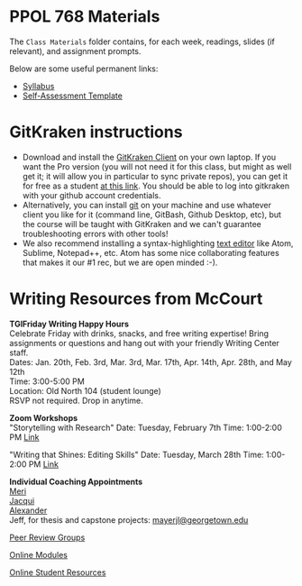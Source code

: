 
# PPOL 768 Materials 

The `Class Materials` folder contains, for each week, readings, slides (if relevant), and assignment prompts.

Below are some useful permanent links:
- [Syllabus](https://docs.google.com/document/d/1syrSSsWNsHKSSiqoVOryFDt70G8fDXED/edit?usp=sharing&ouid=108501778174641770880&rtpof=true&sd=true)
- [Self-Assessment Template](https://docs.google.com/document/d/1tWC3z3pbHoNAn_octc_Edj3W4f7DinQd6sLhLbjo-Lw/edit?usp=sharing)


# GitKraken instructions

- Download and install the [GitKraken Client](https://www.gitkraken.com/) on your own laptop. If you want the Pro version (you will not need it for this class, but might as well get it; it will allow you in particular to sync private repos), you can get it for free as a student [at this link](https://www.gitkraken.com/github-student-developer-pack-bundle). You should be able to log into gitkraken with your github account credentials.  
- Alternatively, you can install [git](https://git-scm.com/book/en/v2/Getting-Started-Installing-Git) on your machine and use whatever client you like for it (command line, GitBash, Github Desktop, etc), but the course will be taught with GitKraken and we can't guarantee troubleshooting errors with other tools!  
- We also recommend installing a syntax-highlighting [text editor](https://kinsta.com/blog/best-text-editors/) like Atom, Sublime, Notepad++, etc. Atom has some nice collaborating features that makes it our #1 rec, but we are open minded :-).

# Writing Resources from McCourt

**TGIFriday Writing Happy Hours**   
Celebrate Friday with drinks, snacks, and free writing expertise! Bring assignments or questions and hang out with your friendly Writing Center staff.   
Dates: Jan. 20th, Feb. 3rd, Mar. 3rd, Mar. 17th, Apr. 14th, Apr. 28th, and May 12th   
Time: 3:00-5:00 PM    
Location: Old North 104 (student lounge)   
RSVP not required. Drop in anytime.   
 
**Zoom Workshops**   
"Storytelling with Research"
Date: Tuesday, February 7th
Time: 1:00-2:00 PM
[Link](https://georgetown.zoom.us/j/97035762463) 

"Writing that Shines: Editing Skills" 
Date: Tuesday, March 28th
Time: 1:00-2:00 PM
[Link](https://georgetown.zoom.us/j/95970109981)

**Individual Coaching Appointments**   
[Meri](https://calendly.com/mccourt-writing-center/meri-individual-coaching)   
[Jacqui](https://calendly.com/jacquelineisero/individualwritingcoaching)   
[Alexander](https://calendly.com/alexander-individual-coaching/30min)   
Jeff, for thesis and capstone projects: mayerjl@georgetown.edu   

[Peer Review Groups](https://docs.google.com/forms/d/e/1FAIpQLSdtDfAO9Yun8lBKWio6uAMwOqCWi64o927dZqmcmuCY0DUx1A/viewform)   

[Online Modules](https://georgetown.instructure.com/courses/160413)   

[Online Student Resources](https://mccourt.georgetown.edu/life-at-mccourt/resources-for-current-students/writingcenter/resources-for-students/)   
